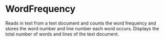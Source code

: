 # WordFrequency
Reads in text from a text document and counts the word frequency and stores the word number and line number each word occurs.
Displays the total number of words and lines of the text document.
